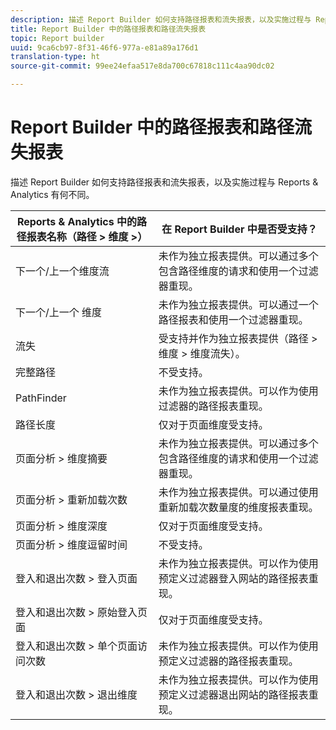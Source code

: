 ```yaml
---
description: 描述 Report Builder 如何支持路径报表和流失报表，以及实施过程与 Reports & Analytics 有何不同。
title: Report Builder 中的路径报表和路径流失报表
topic: Report builder
uuid: 9ca6cb97-8f31-46f6-977a-e81a89a176d1
translation-type: ht
source-git-commit: 99ee24efaa517e8da700c67818c111c4aa90dc02

---
```



# Report Builder 中的路径报表和路径流失报表

描述 Report Builder 如何支持路径报表和流失报表，以及实施过程与 Reports &amp; Analytics 有何不同。

| Reports &amp; Analytics 中的路径报表名称（路径 > 维度 >） | 在 Report Builder 中是否受支持？ |
|--- |--- |
| 下一个/上一个维度流 | 未作为独立报表提供。可以通过多个包含路径维度的请求和使用一个过滤器重现。 |
| 下一个/上一个  维度 | 未作为独立报表提供。可以通过一个路径报表和使用一个过滤器重现。 |
| 流失 | 受支持并作为独立报表提供（路径 > 维度 > 维度流失）。 |
| 完整路径 | 不受支持。 |
| PathFinder | 未作为独立报表提供。可以作为使用过滤器的路径报表重现。 |
| 路径长度 | 仅对于页面维度受支持。 |
| 页面分析 > 维度摘要 | 未作为独立报表提供。可以通过多个包含路径维度的请求和使用一个过滤器重现。 |
| 页面分析 > 重新加载次数 | 未作为独立报表提供。可以通过使用重新加载次数量度的维度报表重现。 |
| 页面分析 > 维度深度 | 仅对于页面维度受支持。 |
| 页面分析 > 维度逗留时间 | 不受支持。 |
| 登入和退出次数 > 登入页面 | 未作为独立报表提供。可以作为使用预定义过滤器登入网站的路径报表重现。 |
| 登入和退出次数 > 原始登入页面 | 仅对于页面维度受支持。 |
| 登入和退出次数 > 单个页面访问次数 | 未作为独立报表提供。可以作为使用预定义过滤器的路径报表重现。 |
| 登入和退出次数 > 退出维度 | 未作为独立报表提供。可以作为使用预定义过滤器退出网站的路径报表重现。 |
